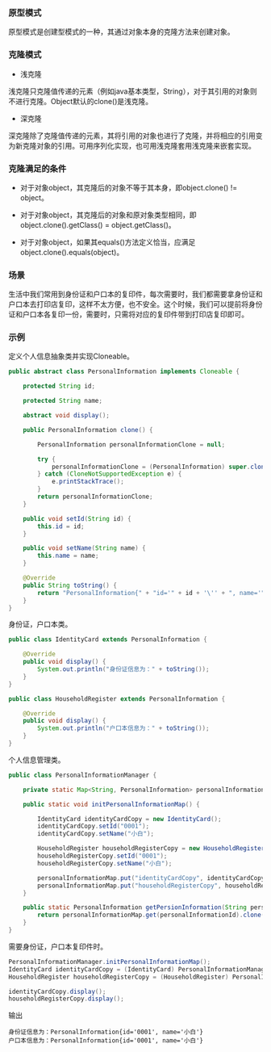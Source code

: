 ### 原型模式

原型模式是创建型模式的一种，其通过对象本身的克隆方法来创建对象。

### 克隆模式

* 浅克隆

浅克隆只克隆值传递的元素（例如java基本类型，String），对于其引用的对象则不进行克隆。Object默认的clone()是浅克隆。

* 深克隆

深克隆除了克隆值传递的元素，其将引用的对象也进行了克隆，并将相应的引用变为新克隆对象的引用。可用序列化实现，也可用浅克隆套用浅克隆来嵌套实现。

###  克隆满足的条件

* 对于对象object，其克隆后的对象不等于其本身，即object.clone() != object。

* 对于对象object，其克隆后的对象和原对象类型相同，即object.clone().getClass() = object.getClass()。

* 对于对象object，如果其equals()方法定义恰当，应满足object.clone().equals(object)。

### 场景

生活中我们常用到身份证和户口本的复印件，每次需要时，我们都需要拿身份证和户口本去打印店复印，这样不太方便，也不安全。这个时候，我们可以提前将身份证和户口本各复印一份，需要时，只需将对应的复印件带到打印店复印即可。

### 示例

定义个人信息抽象类并实现Cloneable。

``` java
public abstract class PersonalInformation implements Cloneable {

    protected String id;

    protected String name;

    abstract void display();

    public PersonalInformation clone() {

        PersonalInformation personalInformationClone = null;

        try {
            personalInformationClone = (PersonalInformation) super.clone();
        } catch (CloneNotSupportedException e) {
            e.printStackTrace();
        }
        return personalInformationClone;
    }

    public void setId(String id) {
        this.id = id;
    }

    public void setName(String name) {
        this.name = name;
    }

    @Override
    public String toString() {
        return "PersonalInformation{" + "id='" + id + '\'' + ", name='" + name + '\'' + '}';
    }
}
```

身份证，户口本类。

``` java
public class IdentityCard extends PersonalInformation {

    @Override
    public void display() {
        System.out.println("身份证信息为：" + toString());
    }
}
```

``` java
public class HouseholdRegister extends PersonalInformation {

    @Override
    public void display() {
        System.out.println("户口本信息为：" + toString());
    }
}
```

个人信息管理类。

``` java
public class PersonalInformationManager {

    private static Map<String, PersonalInformation> personalInformationMap = new Hashtable<>();

    public static void initPersonalInformationMap() {

        IdentityCard identityCardCopy = new IdentityCard();
        identityCardCopy.setId("0001");
        identityCardCopy.setName("小白");

        HouseholdRegister householdRegisterCopy = new HouseholdRegister();
        householdRegisterCopy.setId("0001");
        householdRegisterCopy.setName("小白");

        personalInformationMap.put("identityCardCopy", identityCardCopy);
        personalInformationMap.put("householdRegisterCopy", householdRegisterCopy);
    }

    public static PersonalInformation getPersionInformation(String personalInformationId) {
        return personalInformationMap.get(personalInformationId).clone();
    }
}
```

需要身份证，户口本复印件时。

``` java
PersonalInformationManager.initPersonalInformationMap();
IdentityCard identityCardCopy = (IdentityCard) PersonalInformationManager.getPersionInformation("identityCardCopy");
HouseholdRegister householdRegisterCopy = (HouseholdRegister) PersonalInformationManager.getPersionInformation("householdRegisterCopy");

identityCardCopy.display();
householdRegisterCopy.display();
```

输出

``` text
身份证信息为：PersonalInformation{id='0001', name='小白'}
户口本信息为：PersonalInformation{id='0001', name='小白'}
```
